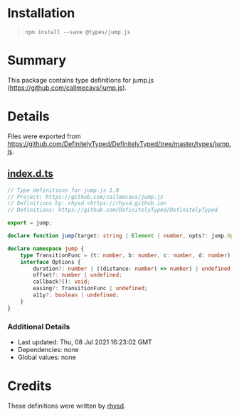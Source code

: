 # Installation
> `npm install --save @types/jump.js`

# Summary
This package contains type definitions for jump.js (https://github.com/callmecavs/jump.js).

# Details
Files were exported from https://github.com/DefinitelyTyped/DefinitelyTyped/tree/master/types/jump.js.
## [index.d.ts](https://github.com/DefinitelyTyped/DefinitelyTyped/tree/master/types/jump.js/index.d.ts)
````ts
// Type definitions for jump.js 1.0
// Project: https://github.com/callmecavs/jump.js
// Definitions by: rhysd <https://rhysd.github.io>
// Definitions: https://github.com/DefinitelyTyped/DefinitelyTyped

export = jump;

declare function jump(target: string | Element | number, opts?: jump.Options): void;

declare namespace jump {
    type TransitionFunc = (t: number, b: number, c: number, d: number) => number;
    interface Options {
        duration?: number | ((distance: number) => number) | undefined;
        offset?: number | undefined;
        callback?(): void;
        easing?: TransitionFunc | undefined;
        a11y?: boolean | undefined;
    }
}

````

### Additional Details
 * Last updated: Thu, 08 Jul 2021 16:23:02 GMT
 * Dependencies: none
 * Global values: none

# Credits
These definitions were written by [rhysd](https://rhysd.github.io).

